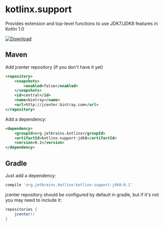 # kotlinx.support
Provides extension and top-level functions to use JDK7/JDK8 features in Kotlin 1.0

[ ![Download](https://api.bintray.com/packages/kotlin/kotlinx.support/kotlinx.support/images/download.svg) ](https://bintray.com/kotlin/kotlinx.support/kotlinx.support/_latestVersion)

## Maven

Add jcenter repository (if you don't have it yet)

```xml
<repository>
    <snapshots>
        <enabled>false</enabled>
    </snapshots>
    <id>central</id>
    <name>bintray</name>
    <url>http://jcenter.bintray.com</url>
</repository>
```

Add a dependency:

```xml
<dependency>
    <groupId>org.jetbrains.kotlinx</groupId>
    <artifactId>kotlinx-support-jdk8</artifactId>
    <version>0.1</version>
</dependency>
```

## Gradle

Just add a dependency:

```groovy
compile 'org.jetbrains.kotlinx:kotlinx-support-jdk8:0.1'
```

jcenter repository should be configured by default in gradle, but if it's not you may need to include it:

```groovy
repositories {
    jcenter()
}
```

